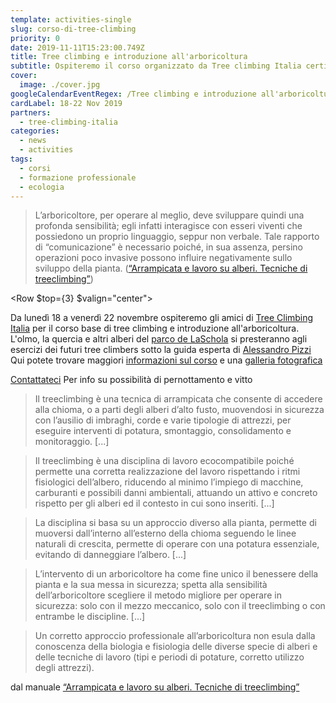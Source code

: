```yaml
---
template: activities-single
slug: corso-di-tree-climbing
priority: 0
date: 2019-11-11T15:23:00.749Z
title: Tree climbing e introduzione all'arboricoltura
subtitle: Ospiteremo il corso organizzato da Tree climbing Italia certificato per l'attività lavorativa sugli alberi
cover: 
  image: ./cover.jpg
googleCalendarEventRegex: /Tree climbing e introduzione all'arboricoltura/
cardLabel: 18-22 Nov 2019
partners:
  - tree-climbing-italia
categories:
  - news
  - activities
tags:
  - corsi
  - formazione professionale
  - ecologia
---
```


<EntryInfo variant="location" label="A LaSchola" value="[Via Maroni 13, Casciago 21020, VA](https://g.page/laschola?share)"/>
<EntryInfo variant="facebook" label="Segui l'evento" value="[su facebook](https://www.facebook.com/events/1902768433202738/)"/>

>L’arboricoltore, per operare al meglio, deve sviluppare quindi una profonda sensibilità; egli infatti interagisce con esseri viventi che possiedono un proprio linguaggio, seppur non verbale. Tale rapporto di “comunicazione” è necessario poiché, in sua assenza, persino operazioni poco invasive possono influire negativamente sullo sviluppo della pianta. ([“Arrampicata e lavoro su alberi. Tecniche di treeclimbing”](http://www.regione.piemonte.it/foreste/images/files/pubblicazioni/manuale_treeclimbing_rev.pdf))

<Row $top={3} $valign="center">
<Col md={6} $initial>

Da lunedì 18 a venerdì 22 novembre ospiteremo gli amici di [Tree Climbing Italia](https://treeclimbing.it) per il corso base di tree climbing e introduzione all'arboricoltura. L'olmo, la quercia e altri alberi del [parco de LaSchola](/spaces/parco) si presteranno agli esercizi dei futuri tree climbers sotto la guida esperta di [Alessandro Pizzi](https://treeclimbing.it/chi-siamo/) Qui potete trovare maggiori [informazioni sul corso](https://treeclimbing.it/galleria-e-video/corso-base-tree-climbing/) e una [galleria fotografica](https://treeclimbing.it/galleria-e-video/corso-base-tree-climbing/)

</Col>
<Col md={6}>
<Alert>

[Contattateci](/contacts) Per info su possibilità di pernottamento e vitto

</Alert>
</Col>
</Row>

<Row>
<Col $columned>

>Il treeclimbing è una tecnica di arrampicata che consente di accedere alla chioma, o a parti degli alberi d’alto fusto, muovendosi in sicurezza con l’ausilio di imbraghi, corde e varie tipologie di attrezzi, per eseguire interventi di potatura, smontaggio, consolidamento e monitoraggio.
[...]

>Il treeclimbing è una disciplina di lavoro ecocompatibile poiché permette una corretta realizzazione del lavoro rispettando i ritmi fisiologici dell’albero, riducendo al minimo l’impiego di macchine, carburanti e possibili danni ambientali, attuando un attivo e concreto rispetto per gli alberi ed il contesto in cui sono inseriti.
[...]

>La disciplina si basa su un approccio diverso alla pianta, permette di muoversi dall’interno all’esterno della chioma seguendo le linee naturali di crescita, permette di operare con una potatura essenziale, evitando di danneggiare l’albero.
[...]

>L’intervento di un arboricoltore ha come fine unico il benessere della pianta e la sua messa in sicurezza; spetta alla sensibilità dell’arboricoltore scegliere il metodo migliore per operare in sicurezza: solo con il mezzo meccanico, solo con il treeclimbing o con entrambe le discipline.
[...]

>Un corretto approccio professionale all’arboricoltura non esula dalla conoscenza della biologia e fisiologia delle diverse specie di alberi e delle tecniche di lavoro (tipi e periodi di potature, corretto utilizzo degli attrezzi).

dal manuale [“Arrampicata e lavoro su alberi. Tecniche di treeclimbing”](http://www.regione.piemonte.it/foreste/images/files/pubblicazioni/manuale_treeclimbing_rev.pdf)

</Col>
</Row>
